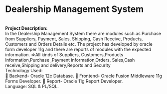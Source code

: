 <h1><b>Dealership Management System</b></h1><br>
<b>Project Description:</b><br>
In the Dealership Management System there are modules such as Purchase from Suppliers, Payment, Sales, Shipping, Cash Receive, Products, Customers and Orders Details etc. The project has developed by oracle form developer 11g and there are reports of modules with the expected information.
=>All kinds of Suppliers, Customers,Products Information,Purchase ,Payment information,Orders, Sales,Cash receive,Shipping and delivery,Reports and Security<br>
Technology Used:<br>
 Backend- Oracle 12c Database.  Frontend- Oracle Fusion Middleware 11g Forms Developer.  Report- Oracle 11g Report Developer.<br>
Language: SQL & PL/SQL.
